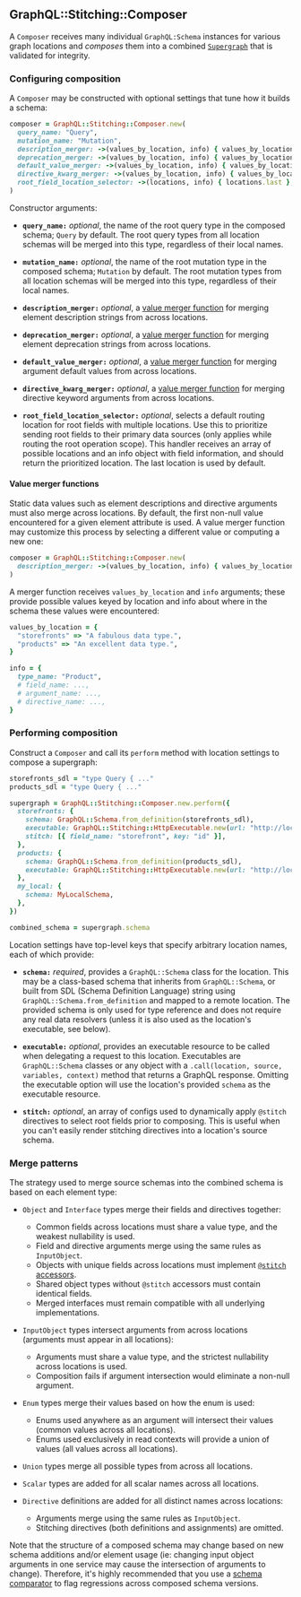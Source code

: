 ## GraphQL::Stitching::Composer

A `Composer` receives many individual `GraphQL:Schema` instances for various graph locations and _composes_ them into a combined [`Supergraph`](./supergraph.md) that is validated for integrity.

### Configuring composition

A `Composer` may be constructed with optional settings that tune how it builds a schema:

```ruby
composer = GraphQL::Stitching::Composer.new(
  query_name: "Query",
  mutation_name: "Mutation",
  description_merger: ->(values_by_location, info) { values_by_location.values.join("\n") },
  deprecation_merger: ->(values_by_location, info) { values_by_location.values.first },
  default_value_merger: ->(values_by_location, info) { values_by_location.values.first },
  directive_kwarg_merger: ->(values_by_location, info) { values_by_location.values.last },
  root_field_location_selector: ->(locations, info) { locations.last },
)
```

Constructor arguments:

- **`query_name:`** _optional_, the name of the root query type in the composed schema; `Query` by default. The root query types from all location schemas will be merged into this type, regardless of their local names.

- **`mutation_name:`** _optional_, the name of the root mutation type in the composed schema; `Mutation` by default. The root mutation types from all location schemas will be merged into this type, regardless of their local names.

- **`description_merger:`** _optional_, a [value merger function](#value-merger-functions) for merging element description strings from across locations.

- **`deprecation_merger:`** _optional_, a [value merger function](#value-merger-functions) for merging element deprecation strings from across locations.

- **`default_value_merger:`** _optional_, a [value merger function](#value-merger-functions) for merging argument default values from across locations.

- **`directive_kwarg_merger:`** _optional_, a [value merger function](#value-merger-functions) for merging directive keyword arguments from across locations.

- **`root_field_location_selector:`** _optional_, selects a default routing location for root fields with multiple locations. Use this to prioritize sending root fields to their primary data sources (only applies while routing the root operation scope). This handler receives an array of possible locations and an info object with field information, and should return the prioritized location. The last location is used by default.

#### Value merger functions

Static data values such as element descriptions and directive arguments must also merge across locations. By default, the first non-null value encountered for a given element attribute is used. A value merger function may customize this process by selecting a different value or computing a new one:

```ruby
composer = GraphQL::Stitching::Composer.new(
  description_merger: ->(values_by_location, info) { values_by_location.values.compact.join("\n") },
)
```

A merger function receives `values_by_location` and `info` arguments; these provide possible values keyed by location and info about where in the schema these values were encountered:

```ruby
values_by_location = {
  "storefronts" => "A fabulous data type.",
  "products" => "An excellent data type.",
}

info = {
  type_name: "Product",
  # field_name: ...,
  # argument_name: ...,
  # directive_name: ...,
}
```

### Performing composition

Construct a `Composer` and call its `perform` method with location settings to compose a supergraph:

```ruby
storefronts_sdl = "type Query { ..."
products_sdl = "type Query { ..."

supergraph = GraphQL::Stitching::Composer.new.perform({
  storefronts: {
    schema: GraphQL::Schema.from_definition(storefronts_sdl),
    executable: GraphQL::Stitching::HttpExecutable.new(url: "http://localhost:3001"),
    stitch: [{ field_name: "storefront", key: "id" }],
  },
  products: {
    schema: GraphQL::Schema.from_definition(products_sdl),
    executable: GraphQL::Stitching::HttpExecutable.new(url: "http://localhost:3002"),
  },
  my_local: {
    schema: MyLocalSchema,
  },
})

combined_schema = supergraph.schema
```

Location settings have top-level keys that specify arbitrary location names, each of which provide:

- **`schema:`** _required_, provides a `GraphQL::Schema` class for the location. This may be a class-based schema that inherits from `GraphQL::Schema`, or built from SDL (Schema Definition Language) string using `GraphQL::Schema.from_definition` and mapped to a remote location. The provided schema is only used for type reference and does not require any real data resolvers (unless it is also used as the location's executable, see below).

- **`executable:`** _optional_, provides an executable resource to be called when delegating a request to this location. Executables are `GraphQL::Schema` classes or any object with a `.call(location, source, variables, context)` method that returns a GraphQL response. Omitting the executable option will use the location's provided `schema` as the executable resource.

- **`stitch:`** _optional_, an array of configs used to dynamically apply `@stitch` directives to select root fields prior to composing. This is useful when you can't easily render stitching directives into a location's source schema.

### Merge patterns

The strategy used to merge source schemas into the combined schema is based on each element type:

- `Object` and `Interface` types merge their fields and directives together:
  - Common fields across locations must share a value type, and the weakest nullability is used.
  - Field and directive arguments merge using the same rules as `InputObject`.
  - Objects with unique fields across locations must implement [`@stitch` accessors](../README.md#merged-types).
  - Shared object types without `@stitch` accessors must contain identical fields.
  - Merged interfaces must remain compatible with all underlying implementations.

- `InputObject` types intersect arguments from across locations (arguments must appear in all locations):
  - Arguments must share a value type, and the strictest nullability across locations is used.
  - Composition fails if argument intersection would eliminate a non-null argument.

- `Enum` types merge their values based on how the enum is used:
  - Enums used anywhere as an argument will intersect their values (common values across all locations).
  - Enums used exclusively in read contexts will provide a union of values (all values across all locations).

- `Union` types merge all possible types from across all locations.

- `Scalar` types are added for all scalar names across all locations.

- `Directive` definitions are added for all distinct names across locations:
  - Arguments merge using the same rules as `InputObject`.
  - Stitching directives (both definitions and assignments) are omitted.

Note that the structure of a composed schema may change based on new schema additions and/or element usage (ie: changing input object arguments in one service may cause the intersection of arguments to change). Therefore, it's highly recommended that you use a [schema comparator](https://github.com/xuorig/graphql-schema_comparator) to flag regressions across composed schema versions.
